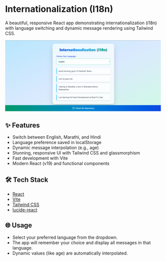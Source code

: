 # Internationalization (I18n)

A beautiful, responsive React app demonstrating internationalization (i18n) with language switching and dynamic message rendering using Tailwind CSS.

![App](./public/home.png)

## ✨ Features

- Switch between English, Marathi, and Hindi
- Language preference saved in localStorage
- Dynamic message interpolation (e.g., age)
- Stunning, responsive UI with Tailwind CSS and glassmorphism
- Fast development with Vite
- Modern React (v19) and functional components

## 🛠️ Tech Stack

- [React](https://react.dev/)
- [Vite](https://vitejs.dev/)
- [Tailwind CSS](https://tailwindcss.com/)
- [lucide-react](https://lucide.dev/icons/)

## 🌐 Usage

- Select your preferred language from the dropdown.
- The app will remember your choice and display all messages in that language.
- Dynamic values (like age) are automatically interpolated.
